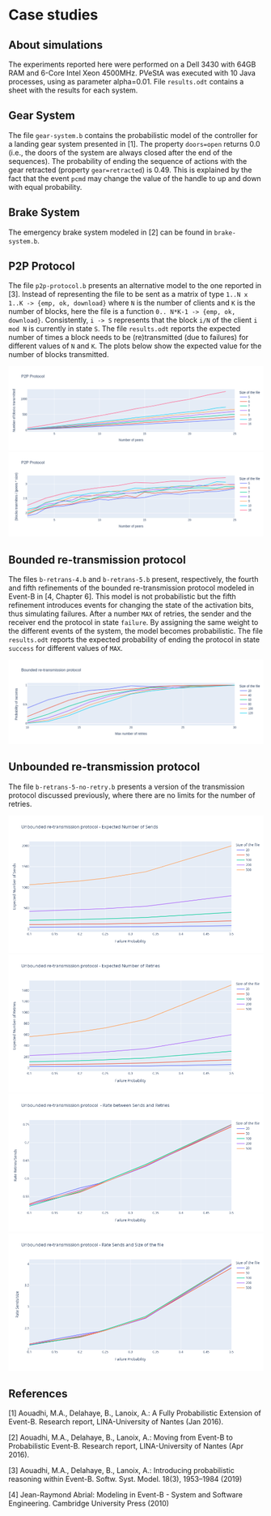 # Case studies

## About simulations

The experiments reported here were performed on a Dell 3430 with 64GB RAM and
6-Core Intel Xeon 4500MHz.  PVeStA was executed with 10 Java processes, using
as parameter alpha=0.01. File `results.odt` contains a sheet with the results
for each system.

## Gear System

The file `gear-system.b` contains the probabilistic model of the controller for
a landing gear system presented in [1]. The property `doors=open` returns 0.0
(i.e., the doors of the system are always closed after the end of the sequences). 
The probability of ending the sequence of actions with the gear retracted (property
`gear=retracted`) is 0.49. This is explained by the fact that the event `pcmd`
may change the value of the handle to up and down with equal probability.

## Brake System

The emergency brake system modeled in [2] can be found in `brake-system.b`.

## P2P Protocol

The file `p2p-protocol.b` presents an alternative model to the one reported in
[3]. Instead of representing the file to be sent as  a matrix of type `1..N x
1..K -> {emp, ok, download}` where `N` is the number of clients and `K` is the
number of blocks, here the file is a function `0.. N*K-1 -> {emp, ok,
download}`. Consistently, `i -> S` represents that the block `i/N` of the
client `i mod N` is currently in state `S`. The file `results.odt` reports the
expected number of times a block needs to be (re)transmitted (due to failures)
for different values of `N` and `K`. The plots below show the expected value
for the number of blocks transmitted.

<img src="./plot-p2p.png">

<img src="./plot-p2p-rate.png">

## Bounded re-transmission protocol

The files `b-retrans-4.b` and `b-retrans-5.b` present, respectively, the fourth
and fifth refinements of the bounded re-transmission protocol modeled in
Event-B in [4, Chapter 6]. This model is not probabilistic but the fifth
refinement introduces events for changing the state of the activation bits,
thus simulating failures. After a number `MAX` of retries, the sender and the
receiver end the protocol in state `failure`. By assigning the same weight to
the different events of the system, the model becomes probabilistic. The file
`results.odt` reports the expected probability of ending the protocol in state
`success` for different values of `MAX`. 

<img src="./plot-brtp.png">

## Unbounded re-transmission protocol

The file `b-retrans-5-no-retry.b` presents a version of the transmission protocol discussed previously, where there are no limits for the number of retries.

<img src="./plot-urtp-1.png">

<img src="./plot-urtp-2.png">

<img src="./plot-urtp-3.png">

<img src="./plot-urtp-4.png">

## References
[1]  Aouadhi, M.A., Delahaye, B., Lanoix, A.: A Fully Probabilistic Extension
of Event-B. Research report, LINA-University of Nantes (Jan 2016).

[2]  Aouadhi, M.A., Delahaye, B., Lanoix, A.: Moving from Event-B to
Probabilistic Event-B. Research report, LINA-University of Nantes (Apr 2016).

[3] Aouadhi, M.A., Delahaye, B., Lanoix, A.: Introducing probabilistic
reasoning within Event-B. Softw. Syst. Model. 18(3), 1953–1984 (2019)

[4] Jean-Raymond Abrial: Modeling in Event-B - System and Software Engineering.
Cambridge University Press (2010)

